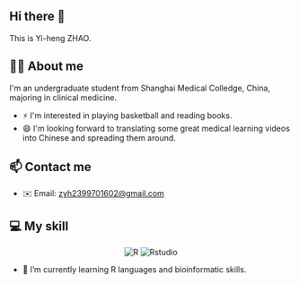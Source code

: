 ## Hi there 👋

This is Yi-heng ZHAO.

## 👨‍🎓 About me

I'm an undergraduate student from Shanghai Medical Colledge, China, majoring in clinical medicine.
- ⚡ I'm interested in playing basketball and reading books.
- 😄 I'm looking forward to translating some great medical learning videos into Chinese and spreading them around.

## 📫 Contact me

- ✉️ Email: [zyh2399701602@gmail.com](zyh2399701602@gmail.com)

## 💻 My skill

<p align="center">
  <img alt="R" src="https://img.shields.io/badge/R-276DC3?style=flat-square&logo=r&logoColor=white">
  <img alt="Rstudio" src="https://img.shields.io/badge/Rstudio-75AADB?style=flat-square&logo=rstudio&logoColor=white">
</p>

- 🌱 I’m currently learning R languages and bioinformatic skills.


<!---
Star-Icon/Star-Icon is a ✨ special ✨ repository because its `README.md` (this file) appears on your GitHub profile.
You can click the Preview link to take a look at your changes.
--->
